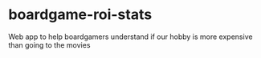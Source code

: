 # boardgame-roi-stats
Web app to help boardgamers understand if our hobby is more expensive than going to the movies
